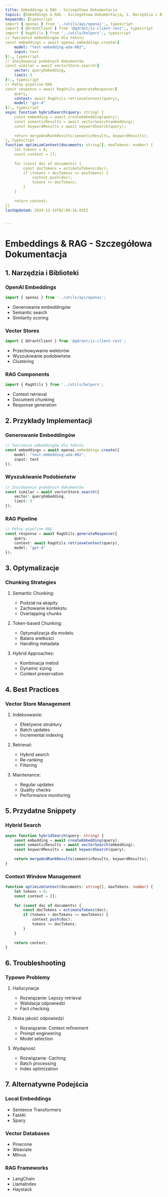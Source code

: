 ```yaml
---
title: Embeddings & RAG - Szczegółowa Dokumentacja
topics: [Embeddings & RAG - Szczegółowa Dokumentacja, 1. Narzędzia i Biblioteki, OpenAI Embeddings, Vector Stores, RAG Components, 2. Przykłady Implementacji, Generowanie Embeddingów, Wyszukiwanie Podobieństw, RAG Pipeline, 3. Optymalizacje, Chunking Strategies, 4. Best Practices, Vector Store Management, 5. Przydatne Snippety, Hybrid Search, Context Window Management, 6. Troubleshooting, Typowe Problemy, 7. Alternatywne Podejścia, Local Embeddings, Vector Databases, RAG Frameworks]
keywords: [typescript
import { openai } from '../utils/api/openai';, typescript
import { QdrantClient } from '@qdrant/js-client-rest';, typescript
import { RagUtils } from '../utils/helpers';, typescript
// Tworzenie embeddingów dla tekstu
const embeddings = await openai.embeddings.create({
    model: "text-embedding-ada-002",
    input: text
});, typescript
// Znajdowanie podobnych dokumentów
const similar = await vectorStore.search({
    vector: queryEmbedding,
    limit: 5
});, typescript
// Pełny pipeline RAG
const response = await RagUtils.generateResponse({
    query,
    context: await RagUtils.retrieveContext(query),
    model: "gpt-4"
});, typescript
async function hybridSearch(query: string) {
    const embedding = await createEmbedding(query);
    const semanticResults = await vectorSearch(embedding);
    const keywordResults = await keywordSearch(query);
    
    return mergeAndRankResults(semanticResults, keywordResults);
}, typescript
function optimizeContext(documents: string[], maxTokens: number) {
    let tokens = 0;
    const context = [];
    
    for (const doc of documents) {
        const docTokens = estimateTokens(doc);
        if (tokens + docTokens <= maxTokens) {
            context.push(doc);
            tokens += docTokens;
        }
    }
    
    return context;
}]
lastUpdated: 2024-12-14T02:09:16.835Z


---
```


# Embeddings & RAG - Szczegółowa Dokumentacja

## 1. Narzędzia i Biblioteki
### OpenAI Embeddings
```typescript
import { openai } from '../utils/api/openai';
```
- Generowanie embeddingów
- Semantic search
- Similarity scoring

### Vector Stores
```typescript
import { QdrantClient } from '@qdrant/js-client-rest';
```
- Przechowywanie wektorów
- Wyszukiwanie podobieństw
- Clustering

### RAG Components
```typescript
import { RagUtils } from '../utils/helpers';
```
- Context retrieval
- Document chunking
- Response generation

## 2. Przykłady Implementacji

### Generowanie Embeddingów
```typescript
// Tworzenie embeddingów dla tekstu
const embeddings = await openai.embeddings.create({
    model: "text-embedding-ada-002",
    input: text
});
```

### Wyszukiwanie Podobieństw
```typescript
// Znajdowanie podobnych dokumentów
const similar = await vectorStore.search({
    vector: queryEmbedding,
    limit: 5
});
```

### RAG Pipeline
```typescript
// Pełny pipeline RAG
const response = await RagUtils.generateResponse({
    query,
    context: await RagUtils.retrieveContext(query),
    model: "gpt-4"
});
```

## 3. Optymalizacje

### Chunking Strategies
1. Semantic Chunking:
   - Podział na akapity
   - Zachowanie kontekstu
   - Overlapping chunks

2. Token-based Chunking:
   - Optymalizacja dla modelu
   - Balans wielkości
   - Handling metadata

3. Hybrid Approaches:
   - Kombinacja metod
   - Dynamic sizing
   - Context preservation

## 4. Best Practices

### Vector Store Management
1. Indeksowanie:
   - Efektywne struktury
   - Batch updates
   - Incremental indexing

2. Retrieval:
   - Hybrid search
   - Re-ranking
   - Filtering

3. Maintenance:
   - Regular updates
   - Quality checks
   - Performance monitoring

## 5. Przydatne Snippety

### Hybrid Search
```typescript
async function hybridSearch(query: string) {
    const embedding = await createEmbedding(query);
    const semanticResults = await vectorSearch(embedding);
    const keywordResults = await keywordSearch(query);
    
    return mergeAndRankResults(semanticResults, keywordResults);
}
```

### Context Window Management
```typescript
function optimizeContext(documents: string[], maxTokens: number) {
    let tokens = 0;
    const context = [];
    
    for (const doc of documents) {
        const docTokens = estimateTokens(doc);
        if (tokens + docTokens <= maxTokens) {
            context.push(doc);
            tokens += docTokens;
        }
    }
    
    return context;
}
```

## 6. Troubleshooting

### Typowe Problemy
1. Hallucynacje
   - Rozwiązanie: Lepszy retrieval
   - Walidacja odpowiedzi
   - Fact checking

2. Niska jakość odpowiedzi
   - Rozwiązanie: Context refinement
   - Prompt engineering
   - Model selection

3. Wydajność
   - Rozwiązanie: Caching
   - Batch processing
   - Index optimization

## 7. Alternatywne Podejścia

### Local Embeddings
- Sentence Transformers
- FastAI
- Spacy

### Vector Databases
- Pinecone
- Weaviate
- Milvus

### RAG Frameworks
- LangChain
- LlamaIndex
- Haystack 